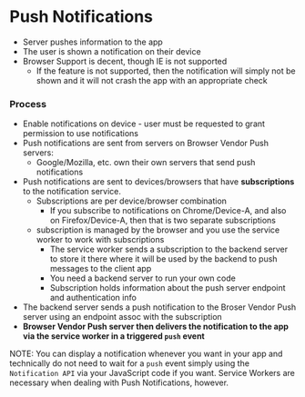 # Push Notifications

- Server pushes information to the app
- The user is shown a notification on their device
- Browser Support is decent, though IE is not supported
  - If the feature is not supported, then the notification will simply not be shown and it will not crash the app with an appropriate check

### Process

- Enable notifications on device - user must be requested to grant permission to use notifications
- Push notifications are sent from servers on Browser Vendor Push servers:
  - Google/Mozilla, etc. own their own servers that send push notifications
- Push notifications are sent to devices/browsers that have **subscriptions** to the notification service.
  - Subscriptions are per device/browser combination
    - If you subscribe to notifications on Chrome/Device-A, and also on Firefox/Device-A, then that is two separate subscriptions
  - subscription is managed by the browser and you use the service worker to work with subscriptions
    - The service worker sends a subscription to the backend server to store it there where it will be used by the backend to push messages to the client app
    - You need a backend server to run your own code
    - Subscription holds information about the push server endpoint and authentication info
- The backend server sends a push notification to the Broser Vendor Push server using an endpoint assoc with the subscription
- **Browser Vendor Push server then delivers the notification to the app via the service worker in a triggered `push` event**

NOTE: You can display a notification whenever you want in your app and technically do not need to wait for a `push` event simply using the `Notification API` via your JavaScript code if you want. Service Workers are necessary when dealing with Push Notifications, however.
